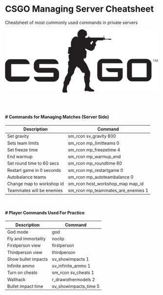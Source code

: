# CSGO Managing Server Cheatsheet  
Cheatsheet of most commonly used commands in private servers  

<img src="assets/csgo_logo.png"
     alt="Markdown Monster icon"
     style="height:auto;width:500px;" />

<!-- ![csgo logo banner](assets/csgo_logo.png)   -->

<br><br>  

#### # Commands for Managing Matches  (Server Side)

| Description  	| Command  	|
|---	        |---	    |
| Set gravity | sm_rcon sv_gravity 800 |
| Sets team limits| sm_rcon mp_limitteams 0 |
| Set freeze time | sm_rcon mp_freezetime 4  |
| End warmup  	| sm_rcon mp_warmup_end |
| Set round time to 60 secs	| sm_rcon mp_roundtime 60 |
| Restart game in 0 seconds| sm_rcon mp_restartgame 0 |
| Autobalance teams| sm_rcon mp_autoteambalance 0 |
| Change map to workshop id  	| sm_rcon host_workshop_map map_id|
| Teammates will be enemies | sm_rcon mp_teammates_are_enemies 1 |

<br />
    
#### # Player Commands Used For Practice

| Description | Command|
|---|---|
| God mode | god |
| Fly and immortality | noclip |
| Firstperson view | firstperson |
| Thirdperson view | thirdperson |
| Show bullet impacts | sv_showimpacts 1 |
| Infinite ammo | sv_infinite_ammo 1 |
| Turn on cheats | sm_rcon sv_cheats 1 |
| Wallhack | r_drawothermodels 2 |
| Bullet impact time | sv_showimpacts_time 5 |